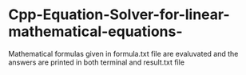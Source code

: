 # Cpp-Equation-Solver-for-linear-mathematical-equations-
Mathematical formulas given in formula.txt file are evaluvated and the answers are printed in both terminal and result.txt file
